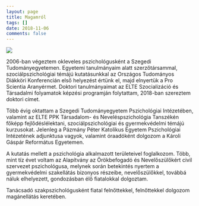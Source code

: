 ```yaml
---
layout: page
title: Magamról
tags: []
date: 2018-11-06
comments: false
---
```


<img src="{{ site.selfie }}" class="img-circle" style="text-align: center;">

2006-ban végeztem okleveles pszichológusként a Szegedi Tudományegyetemen. Egyetemi tanulmányaim alatt szerzőtársammal, szociálpszichológiai témájú kutatásunkkal az Országos Tudományos Diákköri Konferencián első helyezést értünk el, majd elnyertük a Pro Scientia Aranyérmet. Doktori tanulmányaimat az ELTE Szocializáció és Társadalmi folyamatok képzési programján folytattam, 2018-ban szereztem doktori címet.

Több évig oktattam a Szegedi Tudományegyetem Pszichológiai Intézetében, valamint az ELTE PPK Társadalom- és Neveléspszichológia Tanszékén főképp fejlődéslélektani, szociálpszichológiai és gyermekvédelmi témájú kurzusokat. Jelenleg a Pázmány Péter Katolikus Egyetem Pszichológiai Intézetének  adjunktusa vagyok, valamint óraadóként dolgozom a Károli Gáspár Református Egyetemen.
 
A kutatás mellett a pszichológia alkalmazott területeivel foglalkozom. Több, mint tíz évet voltam az Alapítvány az Örökbefogadó és Nevelőszülőkért civil szervezet pszichológusa, melynek során betekintés nyertem a gyermekvédelmi szakellátás bizonyos részeibe,  nevelőszülőkkel, továbbá náluk elhelyezett, gondozásban élő fiatalokkal dolgoztam.

Tanácsadó szakpszichológusként fiatal felnőttekkel, felnőttekkel dolgozom magánellátás keretében.
